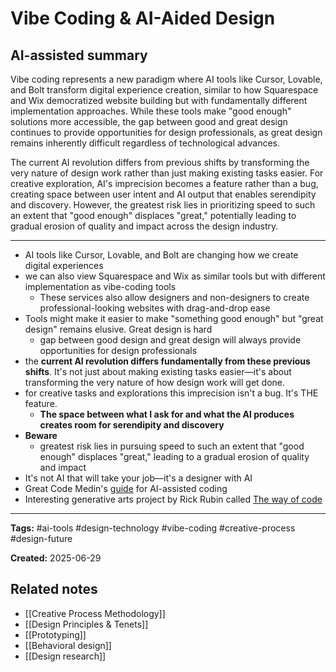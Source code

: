 # Vibe Coding & AI-Aided Design

## AI-assisted summary

Vibe coding represents a new paradigm where AI tools like Cursor, Lovable, and Bolt transform digital experience creation, similar to how Squarespace and Wix democratized website building but with fundamentally different implementation approaches. While these tools make "good enough" solutions more accessible, the gap between good and great design continues to provide opportunities for design professionals, as great design remains inherently difficult regardless of technological advances.

The current AI revolution differs from previous shifts by transforming the very nature of design work rather than just making existing tasks easier. For creative exploration, AI's imprecision becomes a feature rather than a bug, creating space between user intent and AI output that enables serendipity and discovery. However, the greatest risk lies in prioritizing speed to such an extent that "good enough" displaces "great," potentially leading to gradual erosion of quality and impact across the design industry.

---

- AI tools like Cursor, Lovable, and Bolt are changing how we create digital experiences
- we can also view Squarespace and Wix as similar tools but with different implementation as vibe-coding tools
	- These services also allow designers and non-designers to create professional-looking websites with drag-and-drop ease
- Tools might make it easier to make "something good enough" but "great design" remains elusive. Great design is hard
	- gap between good design and great design will always provide opportunities for design professionals
- the **current AI revolution differs fundamentally from these previous shifts**. It's not just about making existing tasks easier—it's about transforming the very nature of how design work will get done.
- for creative tasks and explorations this imprecision isn't a bug. It's THE feature.
	- **The space between what I ask for and what the AI produces creates room for serendipity and discovery**
- **Beware**
	- greatest risk lies in pursuing speed to such an extent that "good enough" displaces "great," leading to a gradual erosion of quality and impact
- It's not AI that will take your job—it's a designer with AI
- Great Code Medin's [guide](https://docs.google.com/document/d/12ATcyjCEKh8T-MPDZ-VMiQ1XMa9FUvvk2QazrsKoiR8/edit?tab=t.0#heading=h.d9nuxo5lc9ss) for AI-assisted coding
- Interesting generative arts project by Rick Rubin called [The way of code](https://www.thewayofcode.com/)

---

**Tags:** #ai-tools #design-technology #vibe-coding #creative-process #design-future

**Created:** 2025-06-29

## Related notes
- [[Creative Process Methodology]]
- [[Design Principles & Tenets]]
- [[Prototyping]]
- [[Behavioral design]]
- [[Design research]]